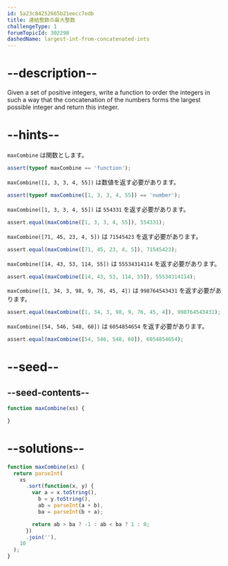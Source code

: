 ```yaml
---
id: 5a23c84252665b21eecc7edb
title: 連結整数の最大整数
challengeType: 1
forumTopicId: 302298
dashedName: largest-int-from-concatenated-ints
---
```


# --description--

Given a set of positive integers, write a function to order the integers in such a way that the concatenation of the numbers forms the largest possible integer and return this integer.

# --hints--

`maxCombine` は関数とします。

```js
assert(typeof maxCombine == 'function');
```

`maxCombine([1, 3, 3, 4, 55])` は数値を返す必要があります。

```js
assert(typeof maxCombine([1, 3, 3, 4, 55]) == 'number');
```

`maxCombine([1, 3, 3, 4, 55])` は `554331` を返す必要があります。

```js
assert.equal(maxCombine([1, 3, 3, 4, 55]), 554331);
```

`maxCombine([71, 45, 23, 4, 5])` は `71545423` を返す必要があります。

```js
assert.equal(maxCombine([71, 45, 23, 4, 5]), 71545423);
```

`maxCombine([14, 43, 53, 114, 55])` は `55534314114` を返す必要があります。

```js
assert.equal(maxCombine([14, 43, 53, 114, 55]), 55534314114);
```

`maxCombine([1, 34, 3, 98, 9, 76, 45, 4])` は `998764543431` を返す必要があります。

```js
assert.equal(maxCombine([1, 34, 3, 98, 9, 76, 45, 4]), 998764543431);
```

`maxCombine([54, 546, 548, 60])` は `6054854654` を返す必要があります。

```js
assert.equal(maxCombine([54, 546, 548, 60]), 6054854654);
```

# --seed--

## --seed-contents--

```js
function maxCombine(xs) {

}
```

# --solutions--

```js
function maxCombine(xs) {
  return parseInt(
    xs
      .sort(function(x, y) {
        var a = x.toString(),
          b = y.toString(),
          ab = parseInt(a + b),
          ba = parseInt(b + a);

        return ab > ba ? -1 : ab < ba ? 1 : 0;
      })
      .join(''),
    10
  );
}
```

